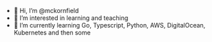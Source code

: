 - 👋 Hi, I’m @mckornfield
- 👀 I’m interested in learning and teaching
- 🌱 I’m currently learning Go, Typescript, Python, AWS, DigitalOcean, Kubernetes and then some

<!---
mckornfield/mckornfield is a ✨ special ✨ repository because its `README.md` (this file) appears on your GitHub profile.
You can click the Preview link to take a look at your changes.
--->
